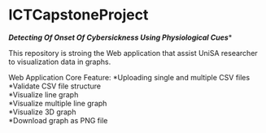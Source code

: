 # ICTCapstoneProject

*****Detecting Of Onset Of Cybersickness Using Physiological Cues******

This repository is stroing the Web application that assist UniSA researcher to visualization data in graphs.

Web Application Core Feature:
 *Uploading single and multiple CSV files <br>
 *Validate CSV file structure <br>
 *Visualize line graph <br>
 *Visualize multiple line graph <br>
 *Visualize 3D graph <br>
 *Download graph as PNG file <br>
 
